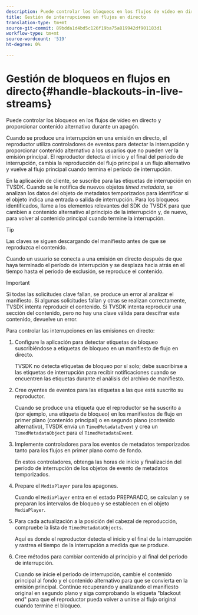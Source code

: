 ```yaml
---
description: Puede controlar los bloqueos en los flujos de vídeo en directo y proporcionar contenido alternativo durante un apagón.
title: Gestión de interrupciones en flujos en directo
translation-type: tm+mt
source-git-commit: 89bdda1d4bd5c126f19ba75a819942df901183d1
workflow-type: tm+mt
source-wordcount: '519'
ht-degree: 0%

---
```



# Gestión de bloqueos en flujos en directo{#handle-blackouts-in-live-streams}

Puede controlar los bloqueos en los flujos de vídeo en directo y proporcionar contenido alternativo durante un apagón.

Cuando se produce una interrupción en una emisión en directo, el reproductor utiliza controladores de eventos para detectar la interrupción y proporcionar contenido alternativo a los usuarios que no pueden ver la emisión principal. El reproductor detecta el inicio y el final del período de interrupción, cambia la reproducción del flujo principal a un flujo alternativo y vuelve al flujo principal cuando termina el período de interrupción.

En la aplicación de cliente, se suscribe para las etiquetas de interrupción en TVSDK. Cuando se le notifica de nuevos objetos *timed metadata*, se analizan los datos del objeto de metadatos temporizados para identificar si el objeto indica una entrada o salida de interrupción. Para los bloqueos identificados, llame a los elementos relevantes del SDK de TVSDK para que cambien a contenido alternativo al principio de la interrupción y, de nuevo, para volver al contenido principal cuando termine la interrupción.

>[!TIP]
>
>Las claves se siguen descargando del manifiesto antes de que se reproduzca el contenido.

Cuando un usuario se conecta a una emisión en directo después de que haya terminado el período de interrupción y se desplaza hacia atrás en el tiempo hasta el período de exclusión, se reproduce el contenido.

>[!IMPORTANT]
>
>Si todas las solicitudes clave fallan, se produce un error al analizar el manifiesto. Si algunas solicitudes fallan y otras se realizan correctamente, TVSDK intenta reproducir el contenido. Si TVSDK intenta reproducir una sección del contenido, pero no hay una clave válida para descifrar este contenido, devuelve un error.

Para controlar las interrupciones en las emisiones en directo:

1. Configure la aplicación para detectar etiquetas de bloqueo suscribiéndose a etiquetas de bloqueo en un manifiesto de flujo en directo.

   TVSDK no detecta etiquetas de bloqueo por sí solo; debe suscribirse a las etiquetas de interrupción para recibir notificaciones cuando se encuentren las etiquetas durante el análisis del archivo de manifiesto.
1. Cree oyentes de eventos para las etiquetas a las que está suscrito su reproductor.

   Cuando se produce una etiqueta que el reproductor se ha suscrito a (por ejemplo, una etiqueta de bloqueo) en los manifiestos de flujo en primer plano (contenido principal) o en segundo plano (contenido alternativo), TVSDK envía un `TimedMetadataEvent` y crea un `TimedMetadataObject` para el `TimedMetadataEvent`.
1. Implemente controladores para los eventos de metadatos temporizados tanto para los flujos en primer plano como de fondo.

   En estos controladores, obtenga las horas de inicio y finalización del período de interrupción de los objetos de evento de metadatos temporizados.
1. Prepare el `MediaPlayer` para los apagones.

   Cuando el `MediaPlayer` entra en el estado PREPARADO, se calculan y se preparan los intervalos de bloqueo y se establecen en el objeto `MediaPlayer`.

1. Para cada actualización a la posición del cabezal de reproducción, compruebe la lista de `TimedMetadataObjects`.

   Aquí es donde el reproductor detecta el inicio y el final de la interrupción y rastrea el tiempo de la interrupción a medida que se produce.

1. Cree métodos para cambiar contenido al principio y al final del periodo de interrupción.

   Cuando se inicie el periodo de interrupción, cambie el contenido principal al fondo y el contenido alternativo para que se convierta en la emisión principal. Continúe recuperando y analizando el manifiesto original en segundo plano y siga comprobando la etiqueta &quot;blackout end&quot; para que el reproductor pueda volver a unirse al flujo original cuando termine el bloqueo.

